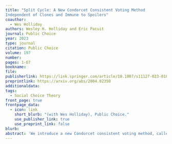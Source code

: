 ```yaml
---
title: "Split Cycle: A New Condorcet Consistent Voting Method
Independent of Clones and Immune to Spoilers"
coauthor: 
  - Wes Holliday
authors: Wesley H. Holliday and Eric Pacuit
journal: Public Choice
year: 2023
type: journal
citation: Public Choice
volume: 197
number:
pages: 1-67
bookname: 
file: 
publisherlink: https://link.springer.com/article/10.1007/s11127-023-01042-3
preprintlink: https://arxiv.org/abs/2004.02350
additionaldata:
tags: 
  - Social Choice Theory
front_page: true
frontpage_data:
  - icon: link
    short_blurb: "(with Wes Holliday), Public Choice." 
    use_publisher_link: true
    use_preprint_link: false
blurb: 
abstract: 'We introduce a new Condorcet consistent voting method, called Split Cycle. Split Cycle belongs to the small family of known voting methods satisfying independence of clones and the Pareto principle. Unlike other methods in this family, Split Cycle satisfies a new criterion we call immunity to spoilers, which concerns adding candidates to elections, as well as the known criteria of positive involvement and negative involvement, which concern adding voters to elections. Thus, relative to other clone-independent Paretian methods, Split Cycle mitigates "spoiler effects" and "strong no show paradoxes." '
---
```

    
